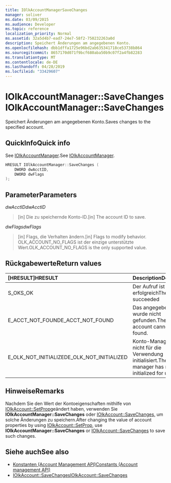 ```yaml
---
title: IOlkAccountManagerSaveChanges
manager: soliver
ms.date: 03/09/2015
ms.audience: Developer
ms.topic: reference
localization_priority: Normal
ms.assetid: 32a5d4b7-ead7-24e7-58f2-750232263a0d
description: Speichert Änderungen am angegebenen Konto.
ms.openlocfilehash: dbb1dffa1725e96bd2ab635341718ce53738b864
ms.sourcegitcommit: 8657170d071f9bcf680aba50b9c07f2a4fb82283
ms.translationtype: MT
ms.contentlocale: de-DE
ms.lasthandoff: 04/28/2019
ms.locfileid: "33429607"
---
```

# <a name="iolkaccountmanagersavechanges"></a><span data-ttu-id="cc844-103">IOlkAccountManager::SaveChanges</span><span class="sxs-lookup"><span data-stu-id="cc844-103">IOlkAccountManager::SaveChanges</span></span>

<span data-ttu-id="cc844-104">Speichert Änderungen am angegebenen Konto.</span><span class="sxs-lookup"><span data-stu-id="cc844-104">Saves changes to the specified account.</span></span>
  
## <a name="quick-info"></a><span data-ttu-id="cc844-105">QuickInfo</span><span class="sxs-lookup"><span data-stu-id="cc844-105">Quick info</span></span>

<span data-ttu-id="cc844-106">See [IOlkAccountManager](iolkaccountmanager.md).</span><span class="sxs-lookup"><span data-stu-id="cc844-106">See [IOlkAccountManager](iolkaccountmanager.md).</span></span>
  
```cpp
HRESULT IOlkAccountManager::SaveChanges (  
    DWORD dwAcctID, 
    DWORD dwFlags 
); 
```

## <a name="parameters"></a><span data-ttu-id="cc844-107">Parameter</span><span class="sxs-lookup"><span data-stu-id="cc844-107">Parameters</span></span>

<span data-ttu-id="cc844-108">_dwAcctID_</span><span class="sxs-lookup"><span data-stu-id="cc844-108">_dwAcctID_</span></span>
  
> <span data-ttu-id="cc844-109">[in] Die zu speichernde Konto-ID.</span><span class="sxs-lookup"><span data-stu-id="cc844-109">[in] The account ID to save.</span></span> 
    
<span data-ttu-id="cc844-110">_dwFlags_</span><span class="sxs-lookup"><span data-stu-id="cc844-110">_dwFlags_</span></span>
  
> <span data-ttu-id="cc844-111">[in] Flags, die Verhalten ändern.</span><span class="sxs-lookup"><span data-stu-id="cc844-111">[in] Flags to modify behavior.</span></span> <span data-ttu-id="cc844-112">OLK_ACCOUNT_NO_FLAGS ist der einzige unterstützte Wert.</span><span class="sxs-lookup"><span data-stu-id="cc844-112">OLK_ACCOUNT_NO_FLAGS is the only supported value.</span></span>
    
## <a name="return-values"></a><span data-ttu-id="cc844-113">Rückgabewerte</span><span class="sxs-lookup"><span data-stu-id="cc844-113">Return values</span></span>

|<span data-ttu-id="cc844-114">**[HRESULT]**</span><span class="sxs-lookup"><span data-stu-id="cc844-114">**HRESULT**</span></span>|<span data-ttu-id="cc844-115">**Description**</span><span class="sxs-lookup"><span data-stu-id="cc844-115">**Description**</span></span>|
|:-----|:-----|
|<span data-ttu-id="cc844-116">S_OK</span><span class="sxs-lookup"><span data-stu-id="cc844-116">S_OK</span></span>  <br/> |<span data-ttu-id="cc844-117">Der Aufruf ist erfolgreich</span><span class="sxs-lookup"><span data-stu-id="cc844-117">The call succeeded</span></span>  <br/> |
|<span data-ttu-id="cc844-118">E_ACCT_NOT_FOUND</span><span class="sxs-lookup"><span data-stu-id="cc844-118">E_ACCT_NOT_FOUND</span></span>  <br/> |<span data-ttu-id="cc844-119">Das angegebene Konto wurde nicht gefunden.</span><span class="sxs-lookup"><span data-stu-id="cc844-119">The specified account cannot be found.</span></span>  <br/> |
|<span data-ttu-id="cc844-120">E_OLK_NOT_INITIALIZED</span><span class="sxs-lookup"><span data-stu-id="cc844-120">E_OLK_NOT_INITIALIZED</span></span>  <br/> |<span data-ttu-id="cc844-121">Konto-Manager wurde nicht für die Verwendung initialisiert.</span><span class="sxs-lookup"><span data-stu-id="cc844-121">The account manager has not been initialized for use.</span></span>  <br/> |
   
## <a name="remarks"></a><span data-ttu-id="cc844-122">Hinweise</span><span class="sxs-lookup"><span data-stu-id="cc844-122">Remarks</span></span>

<span data-ttu-id="cc844-123">Nachdem Sie den Wert der Kontoeigenschaften mithilfe von [IOlkAccount::SetProp](iolkaccount-setprop.md)geändert haben, verwenden Sie **IOlkAccountManager::SaveChanges** oder [IOlkAccount::SaveChanges,](iolkaccount-savechanges.md) um solche Änderungen zu speichern.</span><span class="sxs-lookup"><span data-stu-id="cc844-123">After changing the value of account properties by using [IOlkAccount::SetProp](iolkaccount-setprop.md), use **IOlkAccountManager::SaveChanges** or [IOlkAccount::SaveChanges](iolkaccount-savechanges.md) to save such changes.</span></span> 
  
## <a name="see-also"></a><span data-ttu-id="cc844-124">Siehe auch</span><span class="sxs-lookup"><span data-stu-id="cc844-124">See also</span></span>

- [<span data-ttu-id="cc844-125">Konstanten (Account Management API)</span><span class="sxs-lookup"><span data-stu-id="cc844-125">Constants (Account management API)</span></span>](constants-account-management-api.md) 
- [<span data-ttu-id="cc844-126">IOlkAccount::SaveChanges</span><span class="sxs-lookup"><span data-stu-id="cc844-126">IOlkAccount::SaveChanges</span></span>](iolkaccount-savechanges.md)

